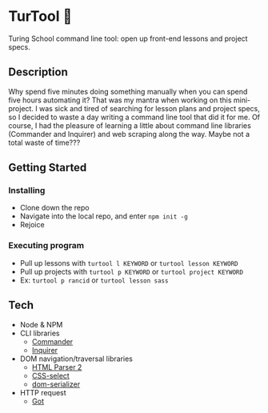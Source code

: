 # TurTool 🐢

Turing School command line tool: open up front-end lessons and project specs.

## Description

Why spend five minutes doing something manually when you can spend five hours automating it? That was my mantra when working on this mini-project. I was sick and tired of searching for lesson plans and project specs, so I decided to waste a day writing a command line tool that did it for me. Of course, I had the pleasure of learning a little about command line libraries (Commander and Inquirer) and web scraping along the way. Maybe not a total waste of time???

## Getting Started

### Installing

* Clone down the repo
* Navigate into the local repo, and enter `npm init -g`
* Rejoice

### Executing program

* Pull up lessons with `turtool l KEYWORD`  or `turtool lesson KEYWORD`
* Pull up projects with `turtool p KEYWORD` or `turtool project KEYWORD`
* Ex: `turtool p rancid` or `turtool lesson sass`

## Tech

* Node & NPM
* CLI libraries
  * [Commander](https://github.com/tj/commander.js)
  * [Inquirer](https://github.com/SBoudrias/Inquirer.js)
* DOM navigation/traversal libraries
  * [HTML Parser 2](https://github.com/fb55/htmlparser2)
  * [CSS-select](https://github.com/fb55/css-select)
  * [dom-serializer](https://github.com/cheeriojs/dom-serializer)
* HTTP request
  * [Got](https://github.com/sindresorhus/got)
